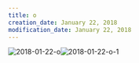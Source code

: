```yaml
---
title: o
creation_date: January 22, 2018
modification_date: January 22, 2018
---
```



![2018-01-22-o](images/2018-01-22-o.png)![2018-01-22-o-1](images/2018-01-22-o-1.png)
